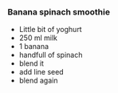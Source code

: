 ### Banana spinach smoothie

- Little bit of yoghurt
- 250 ml milk
- 1 banana
- handfull of spinach
- blend it
- add line seed
- blend again
